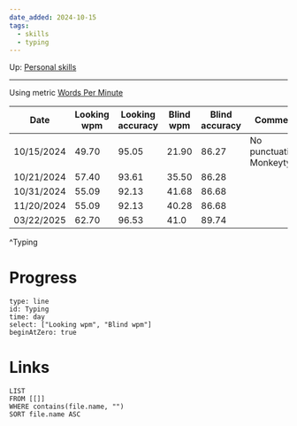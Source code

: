```yaml
---
date_added: 2024-10-15
tags:
  - skills
  - typing
---
```

Up: [Personal skills](Personal%20skills.md)
___
 
Using metric [Words Per Minute](Words%20Per%20Minute.md)

| Date       | Looking wpm | Looking accuracy | Blind wpm | Blind accuracy | Comment<br>                  |
| ---------- | ----------- | ---------------- | --------- | -------------- | ---------------------------- |
| 10/15/2024 | 49.70       | 95.05            | 21.90     | 86.27          | No punctuation<br>Monkeytype |
| 10/21/2024 | 57.40       | 93.61            | 35.50     | 86.28          |                              |
| 10/31/2024 | 55.09       | 92.13            | 41.68     | 86.68          |                              |
| 11/20/2024 | 55.09       | 92.13            | 40.28     | 86.68          |                              |
| 03/22/2025 | 62.70       | 96.53            | 41.0      | 89.74          |                              |
^Typing


# Progress

```chart
type: line
id: Typing
time: day
select: ["Looking wpm", "Blind wpm"]
beginAtZero: true
```


# Links
```dataview
LIST
FROM [[]]
WHERE contains(file.name, "")
SORT file.name ASC
```
